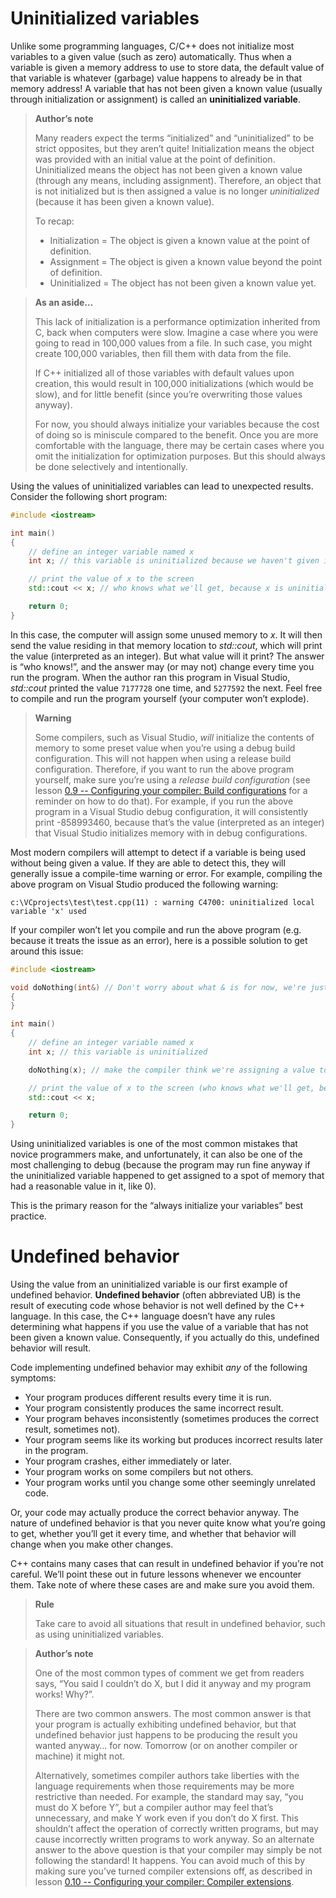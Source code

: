 # Uninitialized variables

Unlike some programming languages, C/C++ does not initialize most variables to a given value (such as zero) automatically. Thus when a variable is given a memory address to use to store data, the default value of that variable is whatever (garbage) value happens to already be in that memory address! A variable that has not been given a known value (usually through initialization or assignment) is called an **uninitialized variable**.

> **Author’s note**
>
> Many readers expect the terms “initialized” and “uninitialized” to be strict opposites, but they aren’t quite! Initialization means the object was provided with an initial value at the point of definition. Uninitialized means the object has not been given a known value (through any means, including assignment). Therefore, an object that is not initialized but is then assigned a value is no longer *uninitialized* (because it has been given a known value).
>
> To recap:
>
> - Initialization = The object is given a known value at the point of definition.
> - Assignment = The object is given a known value beyond the point of definition.
> - Uninitialized = The object has not been given a known value yet.

> **As an aside…**
>
> This lack of initialization is a performance optimization inherited from C, back when computers were slow. Imagine a case where you were going to read in 100,000 values from a file. In such case, you might create 100,000 variables, then fill them with data from the file.
>
> If C++ initialized all of those variables with default values upon creation, this would result in 100,000 initializations (which would be slow), and for little benefit (since you’re overwriting those values anyway).
>
> For now, you should always initialize your variables because the cost of doing so is miniscule compared to the benefit. Once you are more comfortable with the language, there may be certain cases where you omit the initialization for optimization purposes. But this should always be done selectively and intentionally.

Using the values of uninitialized variables can lead to unexpected results. Consider the following short program:

```cpp
#include <iostream>

int main()
{
    // define an integer variable named x
    int x; // this variable is uninitialized because we haven't given it a value

    // print the value of x to the screen
    std::cout << x; // who knows what we'll get, because x is uninitialized

    return 0;
}
```



In this case, the computer will assign some unused memory to *x*. It will then send the value residing in that memory location to *std::cout*, which will print the value (interpreted as an integer). But what value will it print? The answer is “who knows!”, and the answer may (or may not) change every time you run the program. When the author ran this program in Visual Studio, *std::cout* printed the value `7177728` one time, and `5277592` the next. Feel free to compile and run the program yourself (your computer won’t explode).

> **Warning**
>
> Some compilers, such as Visual Studio, *will* initialize the contents of memory to some preset value when you’re using a debug build configuration. This will not happen when using a release build configuration. Therefore, if you want to run the above program yourself, make sure you’re using a *release build configuration* (see lesson [0.9 -- Configuring your compiler: Build configurations](https://www.learncpp.com/cpp-tutorial/configuring-your-compiler-build-configurations/) for a reminder on how to do that). For example, if you run the above program in a Visual Studio debug configuration, it will consistently print -858993460, because that’s the value (interpreted as an integer) that Visual Studio initializes memory with in debug configurations.

Most modern compilers will attempt to detect if a variable is being used without being given a value. If they are able to detect this, they will generally issue a compile-time warning or error. For example, compiling the above program on Visual Studio produced the following warning:

```
c:\VCprojects\test\test.cpp(11) : warning C4700: uninitialized local variable 'x' used
```

If your compiler won’t let you compile and run the above program (e.g. because it treats the issue as an error), here is a possible solution to get around this issue:

```cpp
#include <iostream>

void doNothing(int&) // Don't worry about what & is for now, we're just using it to trick the compiler into thinking variable x is used
{
}

int main()
{
    // define an integer variable named x
    int x; // this variable is uninitialized

    doNothing(x); // make the compiler think we're assigning a value to this variable

    // print the value of x to the screen (who knows what we'll get, because x is uninitialized)
    std::cout << x;

    return 0;
}
```



Using uninitialized variables is one of the most common mistakes that novice programmers make, and unfortunately, it can also be one of the most challenging to debug (because the program may run fine anyway if the uninitialized variable happened to get assigned to a spot of memory that had a reasonable value in it, like 0).

This is the primary reason for the “always initialize your variables” best practice.

# Undefined behavior

Using the value from an uninitialized variable is our first example of undefined behavior. **Undefined behavior** (often abbreviated UB) is the result of executing code whose behavior is not well defined by the C++ language. In this case, the C++ language doesn’t have any rules determining what happens if you use the value of a variable that has not been given a known value. Consequently, if you actually do this, undefined behavior will result.

Code implementing undefined behavior may exhibit *any* of the following symptoms:

- Your program produces different results every time it is run.
- Your program consistently produces the same incorrect result.
- Your program behaves inconsistently (sometimes produces the correct result, sometimes not).
- Your program seems like its working but produces incorrect results later in the program.
- Your program crashes, either immediately or later.
- Your program works on some compilers but not others.
- Your program works until you change some other seemingly unrelated code.

Or, your code may actually produce the correct behavior anyway. The nature of undefined behavior is that you never quite know what you’re going to get, whether you’ll get it every time, and whether that behavior will change when you make other changes.

C++ contains many cases that can result in undefined behavior if you’re not careful. We’ll point these out in future lessons whenever we encounter them. Take note of where these cases are and make sure you avoid them.

> **Rule**
>
> Take care to avoid all situations that result in undefined behavior, such as using uninitialized variables.

> **Author’s note**
>
> One of the most common types of comment we get from readers says, “You said I couldn’t do X, but I did it anyway and my program works! Why?”.
>
> There are two common answers. The most common answer is that your program is actually exhibiting undefined behavior, but that undefined behavior just happens to be producing the result you wanted anyway… for now. Tomorrow (or on another compiler or machine) it might not.
>
> Alternatively, sometimes compiler authors take liberties with the language requirements when those requirements may be more restrictive than needed. For example, the standard may say, “you must do X before Y”, but a compiler author may feel that’s unnecessary, and make Y work even if you don’t do X first. This shouldn’t affect the operation of correctly written programs, but may cause incorrectly written programs to work anyway. So an alternate answer to the above question is that your compiler may simply be not following the standard! It happens. You can avoid much of this by making sure you’ve turned compiler extensions off, as described in lesson [0.10 -- Configuring your compiler: Compiler extensions](https://www.learncpp.com/cpp-tutorial/configuring-your-compiler-compiler-extensions/).